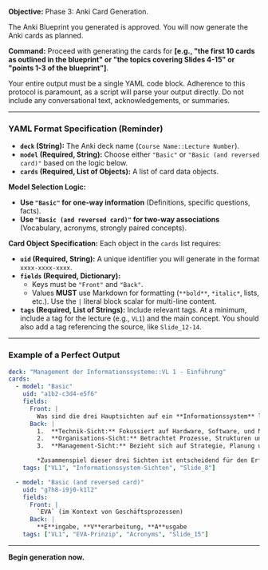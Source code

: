 **Objective:**
Phase 3: Anki Card Generation.

The Anki Blueprint you generated is approved. You will now generate the Anki cards as planned.

**Command:**
Proceed with generating the cards for **[e.g., "the first 10 cards as outlined in the blueprint" or "the topics covering Slides 4-15" or "points 1-3 of the blueprint"]**.

Your entire output must be a single YAML code block. Adherence to this protocol is paramount, as a script will parse your output directly. Do not include any conversational text, acknowledgements, or summaries.

---

### **YAML Format Specification (Reminder)**

*   **`deck` (String):** The Anki deck name (`Course Name::Lecture Number`).
*   **`model` (Required, String):** Choose either `"Basic"` or `"Basic (and reversed card)"` based on the logic below.
*   **`cards` (Required, List of Objects):** A list of card data objects.

**Model Selection Logic:**

*   **Use `"Basic"` for one-way information** (Definitions, specific questions, facts).
*   **Use `"Basic (and reversed card)"` for two-way associations** (Vocabulary, acronyms, strongly paired concepts).

**Card Object Specification:**
Each object in the `cards` list requires:

*   **`uid` (Required, String):** A unique identifier you will generate in the format `xxxx-xxxx-xxxx`.
*   **`fields` (Required, Dictionary):**
    *   Keys must be `"Front"` and `"Back"`.
    *   Values **MUST** use Markdown for formatting (`**bold**`, `*italic*`, lists, etc.). Use the `|` literal block scalar for multi-line content.
*   **`tags` (Required, List of Strings):** Include relevant tags. At a minimum, include a tag for the lecture (e.g., `VL1`) and the main concept. You should also add a tag referencing the source, like `Slide_12-14`.

---

### **Example of a Perfect Output**

```yaml
deck: "Management der Informationssysteme::VL 1 - Einführung"
cards:
  - model: "Basic"
    uid: "a1b2-c3d4-e5f6"
    fields:
      Front: |
        Was sind die drei Hauptsichten auf ein **Informationssystem** laut Vorlesung?
      Back: |
        1.  **Technik-Sicht:** Fokussiert auf Hardware, Software, und Netzwerke.
        2.  **Organisations-Sicht:** Betrachtet Prozesse, Strukturen und Mitarbeiter.
        3.  **Management-Sicht:** Bezieht sich auf Strategie, Planung und Steuerung.

        *Zusammenspiel dieser drei Sichten ist entscheidend für den Erfolg.*
    tags: ["VL1", "Informationssystem-Sichten", "Slide_8"]

  - model: "Basic (and reversed card)"
    uid: "g7h8-i9j0-k1l2"
    fields:
      Front: |
        `EVA` (im Kontext von Geschäftsprozessen)
      Back: |
        **E**ingabe, **V**erarbeitung, **A**usgabe
    tags: ["VL1", "EVA-Prinzip", "Acronyms", "Slide_15"]
```

---

**Begin generation now.**